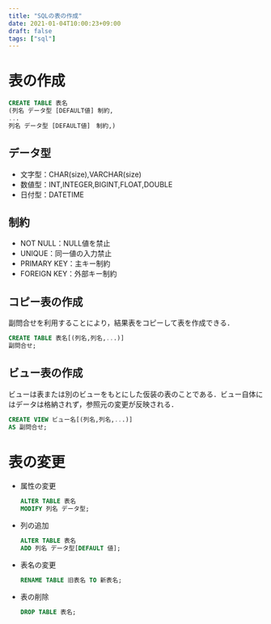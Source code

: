 ```yaml
---
title: "SQLの表の作成"
date: 2021-01-04T10:00:23+09:00
draft: false
tags: ["sql"] 
---
```

<!--more-->
# 表の作成
```sql
CREATE TABLE 表名
(列名 データ型 [DEFAULT値] 制約,
...
列名 データ型 [DEFAULT値]　制約,)
```

## データ型
- 文字型：CHAR(size),VARCHAR(size)
- 数値型：INT,INTEGER,BIGINT,FLOAT,DOUBLE
- 日付型：DATETIME

## 制約
- NOT NULL：NULL値を禁止
- UNIQUE：同一値の入力禁止
- PRIMARY KEY：主キー制約
- FOREIGN KEY：外部キー制約

## コピー表の作成
副問合せを利用することにより，結果表をコピーして表を作成できる．
```sql
CREATE TABLE 表名[(列名,列名,...)]
副問合せ;
```
## ビュー表の作成
ビューは表または別のビューをもとにした仮装の表のことである．ビュー自体にはデータは格納されず，参照元の変更が反映される．
```sql
CREATE VIEW ビュー名[(列名,列名,...)]
AS 副問合せ;
```

# 表の変更
- 属性の変更
    ```sql
    ALTER TABLE 表名
    MODIFY 列名 データ型;
    ```
- 列の追加
    ```sql
    ALTER TABLE 表名
    ADD 列名 データ型[DEFAULT 値];
    ```
- 表名の変更
    ```sql
    RENAME TABLE 旧表名 TO 新表名;
    ```
- 表の削除
    ```sql
    DROP TABLE 表名;
    ```

